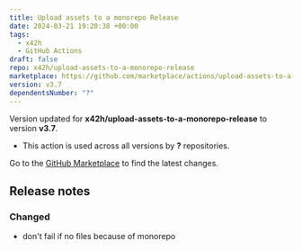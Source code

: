```yaml
---
title: Upload assets to a monorepo Release
date: 2024-03-21 19:20:38 +00:00
tags:
  - x42h
  - GitHub Actions
draft: false
repo: x42h/upload-assets-to-a-monorepo-release
marketplace: https://github.com/marketplace/actions/upload-assets-to-a-monorepo-release
version: v3.7
dependentsNumber: "?"
---
```



Version updated for **x42h/upload-assets-to-a-monorepo-release** to version **v3.7**.
- This action is used across all versions by **?** repositories.

Go to the [GitHub Marketplace](https://github.com/marketplace/actions/upload-assets-to-a-monorepo-release) to find the latest changes.

## Release notes

### Changed
- don't fail if no files because of monorepo

